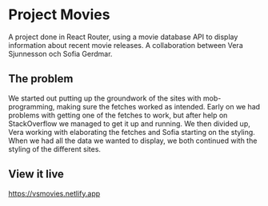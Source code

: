 # Project Movies

A project done in React Router, using a movie database API to display information about recent movie releases. A collaboration between Vera Sjunnesson och Sofia Gerdmar.

## The problem

We started out putting up the groundwork of the sites with mob-programming, making sure the fetches worked as intended. Early on we had problems with getting one of the fetches to work, but after help on StackOverflow we managed to get it up and running. We then divided up, Vera working with elaborating the fetches and Sofia starting on the styling. When we had all the data we wanted to display, we both continued with the styling of the different sites.

## View it live

https://vsmovies.netlify.app
